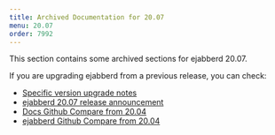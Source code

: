 ```yaml
---
title: Archived Documentation for 20.07
menu: 20.07
order: 7992
---
```


This section contains some archived sections for ejabberd 20.07.

If you are upgrading ejabberd from a previous release, you can check:

* [Specific version upgrade notes](/admin/upgrade/#specific-version-upgrade-notes)
* [ejabberd 20.07 release announcement](https://www.process-one.net/blog/ejabberd-20-07/)
* [Docs Github Compare from 20.04](https://github.com/processone/docs.ejabberd.im/compare/20.04...20.07)
* [ejabberd Github Compare from 20.04](https://github.com/processone/ejabberd/compare/20.04...20.07)

